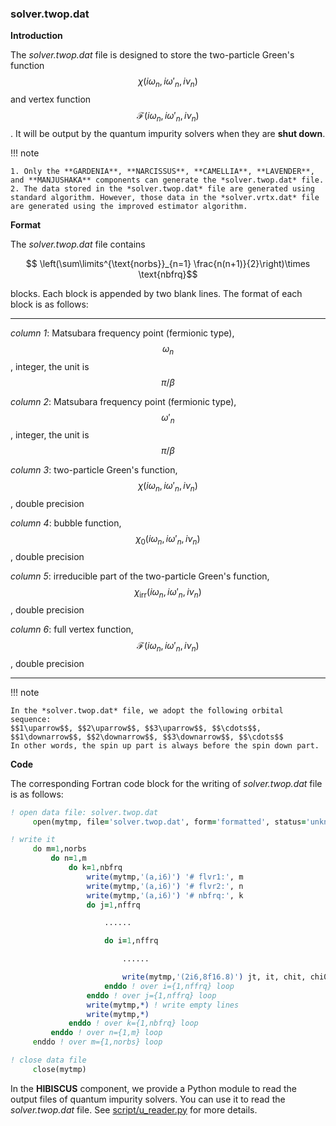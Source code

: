 ### solver.twop.dat

**Introduction**

The *solver.twop.dat* file is designed to store the two-particle Green's function $$\chi(i\omega_n, i\omega'_n, i\nu_n)$$ and vertex function $$\mathcal{F}(i\omega_n, i\omega'_n, i\nu_n)$$. It will be output by the quantum impurity solvers when they are **shut down**.

!!! note

    1. Only the **GARDENIA**, **NARCISSUS**, **CAMELLIA**, **LAVENDER**, and **MANJUSHAKA** components can generate the *solver.twop.dat* file.
    2. The data stored in the *solver.twop.dat* file are generated using standard algorithm. However, those data in the *solver.vrtx.dat* file are generated using the improved estimator algorithm.

**Format**

The *solver.twop.dat* file contains 

$$ \left(\sum\limits^{\text{norbs}}_{n=1} \frac{n(n+1)}{2}\right)\times \text{nbfrq}$$

blocks. Each block is appended by two blank lines. The format of each block is as follows:

---

*column 1*: Matsubara frequency point (fermionic type), $$\omega_n$$, integer, the unit is $$\pi/\beta$$

*column 2*: Matsubara frequency point (fermionic type), $$\omega'_n$$, integer, the unit is $$\pi/\beta$$

*column 3*: two-particle Green's function, $$\chi(i\omega_n, i\omega'_n, i\nu_n)$$, double precision

*column 4*: bubble function, $$\chi_0(i\omega_n, i\omega'_n, i\nu_n)$$, double precision

*column 5*: irreducible part of the two-particle Green's function, $$\chi_\text{irr}(i\omega_n, i\omega'_n, i\nu_n)$$, double precision

*column 6*: full vertex function, $$\mathcal{F}(i\omega_n, i\omega'_n, i\nu_n)$$, double precision

---

!!! note

    In the *solver.twop.dat* file, we adopt the following orbital sequence:
    $$1\uparrow$$, $$2\uparrow$$, $$3\uparrow$$, $$\cdots$$, $$1\downarrow$$, $$2\downarrow$$, $$3\downarrow$$, $$\cdots$$
    In other words, the spin up part is always before the spin down part.


**Code**

The corresponding Fortran code block for the writing of *solver.twop.dat* file is as follows:

```fortran
! open data file: solver.twop.dat
     open(mytmp, file='solver.twop.dat', form='formatted', status='unknown')

! write it
     do m=1,norbs
         do n=1,m
             do k=1,nbfrq
                 write(mytmp,'(a,i6)') '# flvr1:', m
                 write(mytmp,'(a,i6)') '# flvr2:', n
                 write(mytmp,'(a,i6)') '# nbfrq:', k
                 do j=1,nffrq

                     ......

                     do i=1,nffrq

                         ......

                         write(mytmp,'(2i6,8f16.8)') jt, it, chit, chi0, chii, chii/(g1*g2*g3*g4)
                     enddo ! over i={1,nffrq} loop
                 enddo ! over j={1,nffrq} loop
                 write(mytmp,*) ! write empty lines
                 write(mytmp,*)
             enddo ! over k={1,nbfrq} loop
         enddo ! over n={1,m} loop
     enddo ! over m={1,norbs} loop

! close data file
     close(mytmp)
```

In the **HIBISCUS** component, we provide a Python module to read the output files of quantum impurity solvers. You can use it to read the *solver.twop.dat* file. See [script/u_reader.py](../ch07/reader.md) for more details.